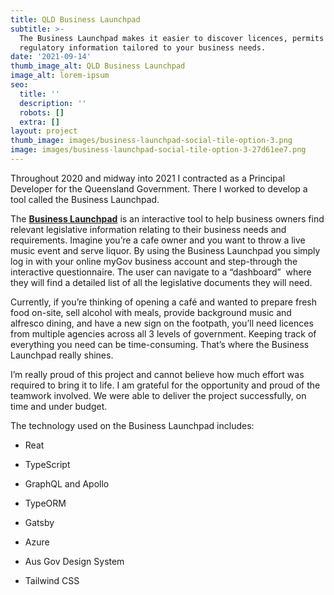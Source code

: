 ```yaml
---
title: QLD Business Launchpad
subtitle: >-
  The Business Launchpad makes it easier to discover licences, permits and
  regulatory information tailored to your business needs.
date: '2021-09-14'
thumb_image_alt: QLD Business Launchpad
image_alt: lorem-ipsum
seo:
  title: ''
  description: ''
  robots: []
  extra: []
layout: project
thumb_image: images/business-launchpad-social-tile-option-3.png
image: images/business-launchpad-social-tile-option-3-27d61ee7.png
---
```

Throughout 2020 and midway into 2021 I contracted as a Principal Developer for the Queensland Government. There I worked to develop a tool called the Business Launchpad.

The [**Business Launchpad**](https://launchpad.business.qld.gov.au/) is an interactive tool to help business owners find relevant legislative information relating to their business needs and requirements. Imagine you’re a cafe owner and you want to throw a live music event and serve liquor. By using the Business Launchpad you simply log in with your online myGov business account and step-through the interactive questionnaire. The user can navigate to a “dashboard”  where they will find a detailed list of all the legislative documents they will need.

Currently, if you’re thinking of opening a café and wanted to prepare fresh food on-site, sell alcohol with meals, provide background music and alfresco dining, and have a new sign on the footpath, you’ll need licences from multiple agencies across all 3 levels of government. Keeping track of everything you need can be time-consuming. That’s where the Business Launchpad really shines.

I’m really proud of this project and cannot believe how much effort was required to bring it to life. I am grateful for the opportunity and proud of the teamwork involved. We were able to deliver the project successfully, on time and under budget.

The technology used on the Business Launchpad includes:

*   Reat

*   TypeScript

*   GraphQL and Apollo

*   TypeORM

*   Gatsby

*   Azure

*   Aus Gov Design System

*   Tailwind CSS
